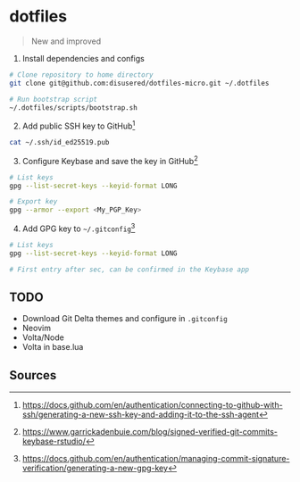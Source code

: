# dotfiles

> New and improved

1. Install dependencies and configs
  ```sh
  # Clone repository to home directory
  git clone git@github.com:disusered/dotfiles-micro.git ~/.dotfiles

  # Run bootstrap script
  ~/.dotfiles/scripts/bootstrap.sh
  ```

2. Add public SSH key to GitHub[^1]
  ```sh
  cat ~/.ssh/id_ed25519.pub
  ```

3. Configure Keybase and save the key in GitHub[^2]
  ```sh
  # List keys
  gpg --list-secret-keys --keyid-format LONG
  
  # Export key
  gpg --armor --export <My_PGP_Key>
  ```

4. Add GPG key to `~/.gitconfig`[^3]
  ```sh
  # List keys
  gpg --list-secret-keys --keyid-format LONG
  
  # First entry after sec, can be confirmed in the Keybase app
  ```

## TODO

- Download Git Delta themes and configure in `.gitconfig`
- Neovim
- Volta/Node
- Volta in base.lua

## Sources

[^1]: https://docs.github.com/en/authentication/connecting-to-github-with-ssh/generating-a-new-ssh-key-and-adding-it-to-the-ssh-agent
[^2]: https://www.garrickadenbuie.com/blog/signed-verified-git-commits-keybase-rstudio/
[^3]: https://docs.github.com/en/authentication/managing-commit-signature-verification/generating-a-new-gpg-key
